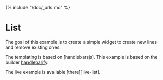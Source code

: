{% include "/doc/_urls.md" %}
# List

The goal of this example is to create a simple widget to create new lines and remove existing ones.

The templating is based on [handlebarsjs].
This example is based on the builder [handlebarify](../builders/handlebarify.md).

The live example is available [there][live-list].
